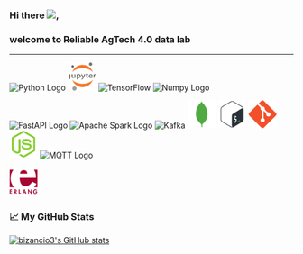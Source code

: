 ### Hi there <img src="https://raw.githubusercontent.com/MartinHeinz/MartinHeinz/master/wave.gif" width="30px">, 
### **welcome to Reliable AgTech 4.0 data lab**

---

<img src="https://cdn.worldvectorlogo.com/logos/python-5.svg" alt="Python Logo" width="50" height="50"/> <img src="https://raw.githubusercontent.com/devicons/devicon/master/icons/jupyter/jupyter-original-wordmark.svg" alt="Jupyter Logo" width="50" height="50"/> <img src="https://cdn.worldvectorlogo.com/logos/tensorflow-2.svg" alt="TensorFlow" width="50" height="50"/> 
<img src="https://cdn.worldvectorlogo.com/logos/numpy-1.svg" alt="Numpy Logo" width="50" height="50"/> 

<img src="https://cdn.worldvectorlogo.com/logos/fastapi-1.svg" alt="FastAPI Logo" width="50" height="50"/> <img src="https://cdn.worldvectorlogo.com/logos/apache-spark-5.svg" alt="Apache Spark Logo" width="50" height="50"/> <img src="https://cdn.worldvectorlogo.com/logos/kafka.svg" alt="Kafka" width="50" height="50"/> <img src="https://raw.githubusercontent.com/devicons/devicon/master/icons/mongodb/mongodb-plain.svg" alt="Mongo DB" width="50" height="50"/> <img src="https://raw.githubusercontent.com/devicons/devicon/master/icons/bash/bash-original.svg" alt="Bash Logo" width="50" height="50"/> <img src="https://raw.githubusercontent.com/devicons/devicon/master/icons/git/git-original.svg" alt="Git Logo" width="50" height="50"/> <img src="https://raw.githubusercontent.com/devicons/devicon/master/icons/nodejs/nodejs-original.svg" alt="NodeJS Logo" width="50" height="50"/> <img src="https://mqtt.org/assets/downloads/mqtt-ver-neg.png" alt="MQTT Logo" width="50" height="50"/>

<img src="https://raw.githubusercontent.com/devicons/devicon/master/icons/erlang/erlang-plain-wordmark.svg" alt="Erlang Logo" width="50" height="50"/> 

### &#x1f4c8; My GitHub Stats

[![bizancio3's GitHub stats](https://github-readme-stats.vercel.app/api?username=bizancio3&theme=dark)](https://github.com/anuraghazra/github-readme-stats)
